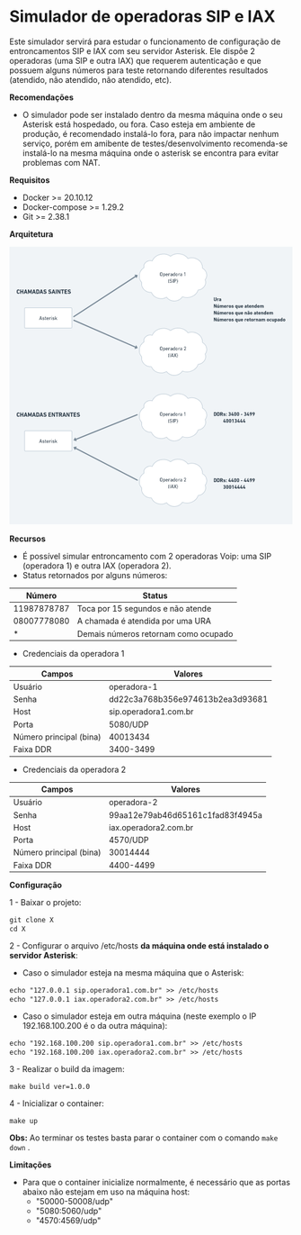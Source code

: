 # Simulador de operadoras SIP e IAX

Este simulador servirá para estudar o funcionamento de configuração de entroncamentos SIP e IAX com seu servidor Asterisk. Ele dispõe 2 operadoras (uma SIP e outra IAX) que requerem autenticação e que possuem alguns números para teste retornando diferentes resultados (atendido, não atendido, não atendido, etc).

**Recomendações**

 - O simulador pode ser instalado dentro da mesma máquina onde o seu Asterisk está hospedado, ou fora. Caso esteja em ambiente de produção, é recomendado instalá-lo fora, para não impactar nenhum serviço, porém em amibente de testes/desenvolvimento recomenda-se instalá-lo na mesma máquina onde o asterisk se encontra para evitar problemas com NAT.

**Requisitos**

 - Docker >= 20.10.12
 - Docker-compose >= 1.29.2
 - Git >= 2.38.1

**Arquitetura**

![architecture.png](architecture.png)


**Recursos**

 - É possível simular entroncamento com 2 operadoras Voip: uma SIP (operadora 1) e outra IAX (operadora 2).
 - Status retornados por alguns números:

|Número|Status|
|--|--|
|11987878787|Toca por 15 segundos e não atende|
|08007778080|A chamada é atendida por uma URA|
| * |Demais números retornam como ocupado |
 
  - Credenciais  da operadora 1

|Campos|Valores|
|--|--|
|Usuário|operadora-1|
|Senha|dd22c3a768b356e974613b2ea3d93681|
|Host|sip.operadora1.com.br|
|Porta|5080/UDP|
|Número principal (bina)|40013434|
|Faixa DDR|3400-3499|

  - Credenciais  da operadora 2
   
|Campos|Valores|
|--|--|
|Usuário|operadora-2|
|Senha|99aa12e79ab46d65161c1fad83f4945a|
|Host|iax.operadora2.com.br|
|Porta|4570/UDP|
|Número principal (bina)|30014444|
|Faixa DDR|4400-4499|


**Configuração**
 
1 - Baixar o projeto:

```shell
git clone X
cd X
```

2 - Configurar o arquivo /etc/hosts **da máquina onde está instalado o servidor Asterisk**:

 - Caso o simulador esteja na mesma máquina que o Asterisk:
  
```shell
echo "127.0.0.1 sip.operadora1.com.br" >> /etc/hosts
echo "127.0.0.1 iax.operadora2.com.br" >> /etc/hosts
```

 - Caso o simulador esteja em outra máquina (neste exemplo o IP 192.168.100.200 é o da outra máquina):
  
```shell
echo "192.168.100.200 sip.operadora1.com.br" >> /etc/hosts
echo "192.168.100.200 iax.operadora2.com.br" >> /etc/hosts
```



3 - Realizar o build da imagem:

```shell
make build ver=1.0.0
```

4 - Inicializar o container:

```shell
make up
```

**Obs:** Ao terminar os testes basta parar o container com o comando ```make down``` .

**Limitações**

 - Para que o container inicialize normalmente, é necessário que as portas abaixo não estejam em uso na máquina host:
   - "50000-50008/udp" 
   - "5080:5060/udp" 
   - "4570:4569/udp"   
      
